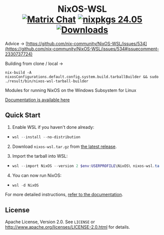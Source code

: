 <h1 align=center>
  NixOS-WSL<br />
  <a href="https://matrix.to/#/#wsl:nixos.org"><img src="https://img.shields.io/matrix/wsl:nixos.org?server_fqdn=matrix.org&logo=matrix" alt="Matrix Chat" /></a>
  <a href="https://github.com/NixOS/nixpkgs/tree/nixos-24.05"><img src="https://img.shields.io/badge/nixpkgs-24.05-brightgreen" alt="nixpkgs 24.05" /></a>
  <a href="https://github.com/nix-community/NixOS-WSL/releases"><img alt="Downloads" src="https://img.shields.io/github/downloads/nix-community/NixOS-WSL/total"></a>
</h1>

Advice -> [https://github.com/nix-community/NixOS-WSL/issues/534](https://github.com/nix-community/NixOS-WSL/issues/534#issuecomment-2330737724)

Building from clone / local ->
```
nix-build -A nixosConfigurations.default.config.system.build.tarballBuilder && sudo ./result/bin/nixos-wsl-tarball-builder
```

Modules for running NixOS on the Windows Subsystem for Linux

[Documentation is available here](https://nix-community.github.io/NixOS-WSL)

## Quick Start

1. Enable WSL if you haven't done already:

- ```powershell
  wsl --install --no-distribution
  ```

2. Download `nixos-wsl.tar.gz` from [the latest release](https://github.com/nix-community/NixOS-WSL/releases/latest).

3. Import the tarball into WSL:

- ```powershell
  wsl --import NixOS --version 2 $env:USERPROFILE\NixOS\ nixos-wsl.tar.gz
  ```

4. You can now run NixOS:

- ```powershell
  wsl -d NixOS
  ```

For more detailed instructions, [refer to the documentation](https://nix-community.github.io/NixOS-WSL/install.html).

## License

Apache License, Version 2.0. See `LICENSE` or <http://www.apache.org/licenses/LICENSE-2.0.html> for details.
